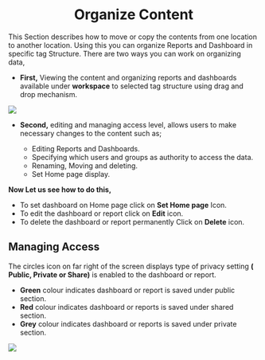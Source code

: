 

<center><h1>Organize Content</h1></center>

This Section describes how to move or copy the contents from one location to another location. Using this you can organize Reports and Dashboard in specific tag Structure.
There are two ways you can work on organizing data,
 
 - **First,** Viewing the content and organizing reports and dashboards  available under **workspace** to selected tag structure using drag and drop mechanism.

![
](https://raw.githubusercontent.com/sv18042016/fp1/93fab44572b6a9c124a7c80f1ec840cd0488f319/images/organise_full.png)

 - **Second,** editing and managing access level, allows users to make necessary changes to the content such as;

   -  Editing Reports and Dashboards.
   -  Specifying which users and groups as  authority to access the data.
   -  Renaming, Moving and deleting. 
   -  Set Home page display.

**Now Let us see how to do this,**
- To set dashboard on Home page click on **Set Home page** Icon.
- To edit the dashboard or report click on  **Edit**  icon.
- To delete the dashboard or report permanently Click on  **Delete**  icon.

## Managing Access

The circles icon on far right of the screen displays type of privacy setting **( Public, Private or Share)** is enabled to the dashboard or report.

 -   **Green** colour indicates dashboard or report is saved under public section.
 -   **Red** colour indicates dashboard or reports is saved under shared section.
 -   **Grey** colour indicates dashboard or reports is saved under private section.

![
](https://raw.githubusercontent.com/sv18042016/fp1/93fab44572b6a9c124a7c80f1ec840cd0488f319/images/organise_full.png)


<!--stackedit_data:
eyJoaXN0b3J5IjpbMzUyNDc2MzAyLDIwMzI3NTI1MzYsLTg0Nz
UwNjc4NiwtMTk0Njk4MzgwMCwxNzI0NjQ2MjE2LDE3MjQ2NDYy
MTYsMTg0NzI0NzMyNCw4MTg1MDU4NCwxODkzNjk5MDc2LDc0Mj
ExNDY1MiwxMTI3MTgxOTM4LC00Nzk3MzgyNDMsLTExNTgyOTIw
MTMsLTMyNzYzNjMxNSw1NTI3NTc2MzQsMjA4NDYzODkyMCwxMT
E3NTE5NzkwXX0=
-->